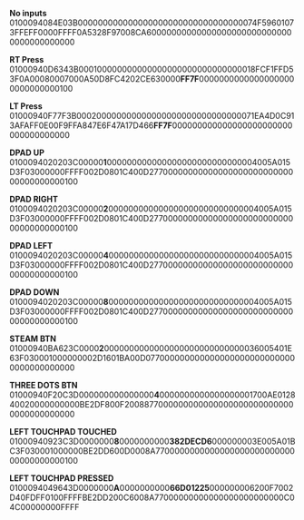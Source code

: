 **No inputs**
0100094084E03B000000000000000000000000000000000074F59601073FFEFF0000FFFF0A5328F97008CA600000000000000000000000000000000000000000

**RT Press**
01000940D6343B000100000000000000000000000000000018FCF1FFD53F0A00080007000A50D8FC4202CE630000**FF7F**00000000000000000000000000000100 

**LT Press**
01000940F77F3B000200000000000000000000000000000071EA4D0C913AFAFF0E00F9FFA847E6F47A17D466**FF7F**000000000000000000000000000000000000

**DPAD UP**
0100094020203C00000**1**000000000000000000000000000004005A015D3F03000000FFFF002D0801C400D2770000000000000000000000000000000000000100 

**DPAD RIGHT**
0100094020203C00000**2**000000000000000000000000000004005A015D3F03000000FFFF002D0801C400D2770000000000000000000000000000000000000100 

**DPAD LEFT**
0100094020203C00000**4**000000000000000000000000000004005A015D3F03000000FFFF002D0801C400D2770000000000000000000000000000000000000100 

**DPAD DOWN**
0100094020203C00000**8**000000000000000000000000000004005A015D3F03000000FFFF002D0801C400D2770000000000000000000000000000000000000100 

**STEAM BTN**
01000940BA623C0000**2**0000000000000000000000000000036005401E63F030001000000002D1601BA00D0770000000000000000000000000000000000000000 

**THREE DOTS BTN**
01000940F20C3D000000000000000**4**0000000000000000001700AE012840020000000000BE2DF800F20088770000000000000000000000000000000000000000

**LEFT TOUCHPAD TOUCHED**
01000940923C3D0000000**8**0000000000**382DECD6**000000003E005A01BC3F030001000000BE2DD600D0008A770000000000000000000000000000000000000100

**LEFT TOUCHPAD PRESSED**
0100094049643D0000000**A**0000000000**66D01225**000000006200F7002D40FDFF0100FFFFBE2DD200C6008A77000000000000000000000000C04C00000000FFFF
